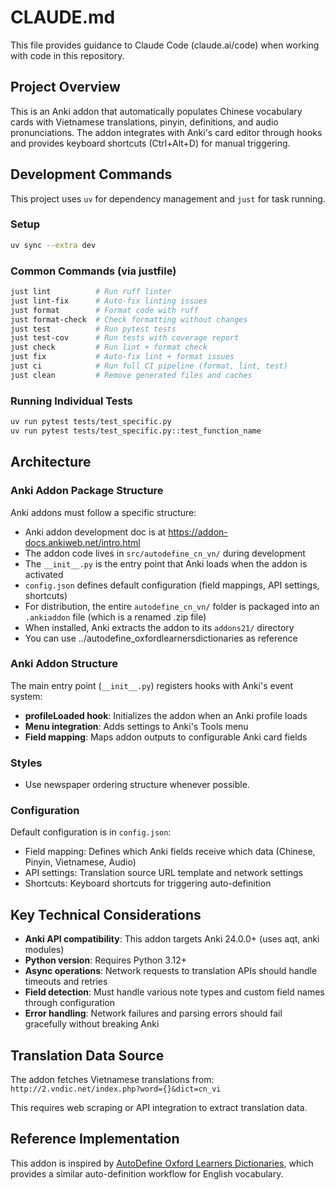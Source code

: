 # CLAUDE.md

This file provides guidance to Claude Code (claude.ai/code) when working with code in this repository.

## Project Overview

This is an Anki addon that automatically populates Chinese vocabulary cards with Vietnamese translations, pinyin, definitions, and audio pronunciations. The addon integrates with Anki's card editor through hooks and provides keyboard shortcuts (Ctrl+Alt+D) for manual triggering.

## Development Commands

This project uses `uv` for dependency management and `just` for task running.

### Setup

```bash
uv sync --extra dev
```

### Common Commands (via justfile)

```bash
just lint          # Run ruff linter
just lint-fix      # Auto-fix linting issues
just format        # Format code with ruff
just format-check  # Check formatting without changes
just test          # Run pytest tests
just test-cov      # Run tests with coverage report
just check         # Run lint + format check
just fix           # Auto-fix lint + format issues
just ci            # Run full CI pipeline (format, lint, test)
just clean         # Remove generated files and caches
```

### Running Individual Tests

```bash
uv run pytest tests/test_specific.py
uv run pytest tests/test_specific.py::test_function_name
```

## Architecture

### Anki Addon Package Structure

Anki addons must follow a specific structure:

- Anki addon development doc is at https://addon-docs.ankiweb.net/intro.html
- The addon code lives in `src/autodefine_cn_vn/` during development
- The `__init__.py` is the entry point that Anki loads when the addon is activated
- `config.json` defines default configuration (field mappings, API settings, shortcuts)
- For distribution, the entire `autodefine_cn_vn/` folder is packaged into an `.ankiaddon` file (which is a renamed .zip file)
- When installed, Anki extracts the addon to its `addons21/` directory
- You can use ../autodefine_oxfordlearnersdictionaries as reference

### Anki Addon Structure

The main entry point (`__init__.py`) registers hooks with Anki's event system:

- **profileLoaded hook**: Initializes the addon when an Anki profile loads
- **Menu integration**: Adds settings to Anki's Tools menu
- **Field mapping**: Maps addon outputs to configurable Anki card fields

### Styles

- Use newspaper ordering structure whenever possible.

### Configuration

Default configuration is in `config.json`:

- Field mapping: Defines which Anki fields receive which data (Chinese, Pinyin, Vietnamese, Audio)
- API settings: Translation source URL template and network settings
- Shortcuts: Keyboard shortcuts for triggering auto-definition

## Key Technical Considerations

- **Anki API compatibility**: This addon targets Anki 24.0.0+ (uses aqt, anki modules)
- **Python version**: Requires Python 3.12+
- **Async operations**: Network requests to translation APIs should handle timeouts and retries
- **Field detection**: Must handle various note types and custom field names through configuration
- **Error handling**: Network failures and parsing errors should fail gracefully without breaking Anki

## Translation Data Source

The addon fetches Vietnamese translations from: `http://2.vndic.net/index.php?word={}&dict=cn_vi`

This requires web scraping or API integration to extract translation data.

## Reference Implementation

This addon is inspired by [AutoDefine Oxford Learners Dictionaries](https://github.com/artyompetrov/AutoDefine_oxfordlearnersdictionaries), which provides a similar auto-definition workflow for English vocabulary.
